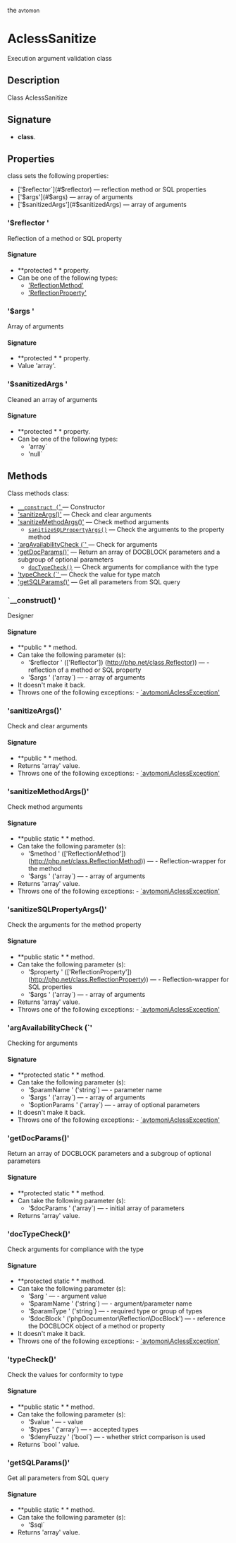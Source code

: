 the <small>avtomon</small>

AclessSanitize
==============

Execution argument validation class

Description
-----------

Class AclessSanitize

Signature
---------

- **class**.

Properties
----------

class sets the following properties:

- ['$reflector`](#$reflector) &mdash; reflection method or SQL properties
- ['$args'](#$args) &mdash; array of arguments
- ['$sanitizedArgs'](#$sanitizedArgs) &mdash; array of arguments

### '$reflector '<a name= "reflector" ></a>

Reflection of a method or SQL property

#### Signature

- **protected * * property.
- Can be one of the following types:
    - ['ReflectionMethod'](http://php.net/class.ReflectionMethod)
    - ['ReflectionProperty'](http://php.net/class.ReflectionProperty)

### '$args '<a name= "args" ></a>

Array of arguments

#### Signature

- **protected * * property.
- Value 'array'.

### '$sanitizedArgs '<a name= "sanitizedArgs" ></a>

Cleaned an array of arguments

#### Signature

- **protected * * property.
- Can be one of the following types:
    - 'array`
    - 'null`

Methods
-------

Class methods class:

  - [`__construct (`' ](#__construct) &mdash; Constructor
- ['sanitizeArgs()'](#sanitizeArgs) &mdash; Check and clear arguments
- ['sanitizeMethodArgs()'](#sanitizeMethodArgs) &mdash; Check method arguments
  - [`sanitizeSQLPropertyArgs()`](#sanitizeSQLPropertyArgs) &mdash; Check the arguments to the property method
- ['argAvailabilityCheck (`' ](#argAvailabilityCheck) &mdash; Check for arguments
- ['getDocParams()'](#getDocParams) &mdash; Return an array of DOCBLOCK parameters and a subgroup of optional parameters
  - [`docTypeCheck()`](#docTypeCheck) &mdash; Check arguments for compliance with the type
- ['typeCheck (`' ](#typeCheck) &mdash; Check the value for type match
- ['getSQLParams()'](#getSQLParams) &mdash; Get all parameters from SQL query

### `__construct() '<a name= "__construct " ></a>

Designer

#### Signature

- **public * * method.
- Can take the following parameter (s):
    - '$reflector ' (['Reflector']) (http://php.net/class.Reflector)) &mdash; - reflection of a method or SQL property
    - '$args ' ('array`) &mdash; - array of arguments
- It doesn't make it back.
- Throws one of the following exceptions:
      - [`avtomon\AclessException'](../avtomon/AclessException.md)

### 'sanitizeArgs()' <a name= "sanitizeArgs" ></a>

Check and clear arguments

#### Signature

- **public * * method.
- Returns 'array' value.
- Throws one of the following exceptions:
      - [`avtomon\AclessException'](../avtomon/AclessException.md)

### 'sanitizeMethodArgs()' <a name= "sanitizeMethodArgs" ></a>

Check method arguments

#### Signature

- **public static * * method.
- Can take the following parameter (s):
    - '$method ' (['ReflectionMethod']) (http://php.net/class.ReflectionMethod)) &mdash; - Reflection-wrapper for the method
    - '$args ' ('array`) &mdash; - array of arguments
- Returns 'array' value.
- Throws one of the following exceptions:
      - [`avtomon\AclessException'](../avtomon/AclessException.md)

### 'sanitizeSQLPropertyArgs()' <a name= "sanitizeSQLPropertyArgs" ></a>

Check the arguments for the method property

#### Signature

- **public static * * method.
- Can take the following parameter (s):
    - '$property ' (['ReflectionProperty']) (http://php.net/class.ReflectionProperty)) &mdash; - Reflection-wrapper for SQL properties
    - '$args ' ('array`) &mdash; - array of arguments
- Returns 'array' value.
- Throws one of the following exceptions:
      - [`avtomon\AclessException'](../avtomon/AclessException.md)

### 'argAvailabilityCheck (`'<a name= "argAvailabilityCheck" ></a>

Checking for arguments

#### Signature

- **protected static * * method.
- Can take the following parameter (s):
    - '$paramName ' ('string`) &mdash; - parameter name
    - '$args ' ('array`) &mdash; - array of arguments
    - '$optionParams ' ('array`) &mdash; - array of optional parameters
- It doesn't make it back.
- Throws one of the following exceptions:
      - [`avtomon\AclessException'](../avtomon/AclessException.md)

### 'getDocParams()' <a name= "getDocParams" ></a>

Return an array of DOCBLOCK parameters and a subgroup of optional parameters

#### Signature

- **protected static * * method.
- Can take the following parameter (s):
    - '$docParams ' ('array`) &mdash; - initial array of parameters
- Returns 'array' value.

### 'docTypeCheck()' <a name= "docTypeCheck" ></a>

Check arguments for compliance with the type

#### Signature

- **protected static * * method.
- Can take the following parameter (s):
    - '$arg ' &mdash; - argument value
    - '$paramName ' ('string`) &mdash; - argument/parameter name
    - '$paramType ' ('string`) &mdash; - required type or group of types
    - '$docBlock ' ('phpDocumentor\Reflection\DocBlock') &mdash; - reference the DOCBLOCK object of a method or property
- It doesn't make it back.
- Throws one of the following exceptions:
      - [`avtomon\AclessException'](../avtomon/AclessException.md)

### 'typeCheck()' <a name= "typeCheck" ></a>

Check the values for conformity to type

#### Signature

- **public static * * method.
- Can take the following parameter (s):
    - '$value ' &mdash; - value
    - '$types ' ('array`) &mdash; - accepted types
    - '$denyFuzzy ' ('bool`) &mdash; - whether strict comparison is used
- Returns `bool ' value.

### 'getSQLParams()' <a name= "getSQLParams" ></a>

Get all parameters from SQL query

#### Signature

- **public static * * method.
- Can take the following parameter (s):
    - '$sql`
- Returns 'array' value.

